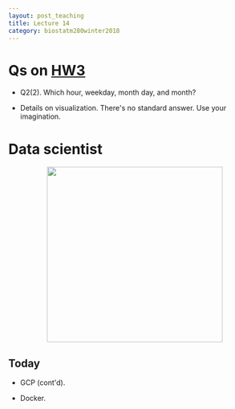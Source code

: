 ```yaml
---
layout: post_teaching
title: Lecture 14
category: biostatm280winter2018
---
```


# Qs on [HW3](http://hua-zhou.github.io/teaching/biostatm280-2018winter/hw/hw3/hw3.html)

* Q2(2). Which hour, weekday, month day, and month?

* Details on visualization. There's no standard answer. Use your imagination. 

# Data scientist

<p align="center">
<img src="http://hua-zhou.github.io/teaching/biostatm280-2018winter/slides/13-gcp/data-scientist-datacamp.jpg" width="350">
</p>

## Today

* GCP (cont'd).

* Docker.

